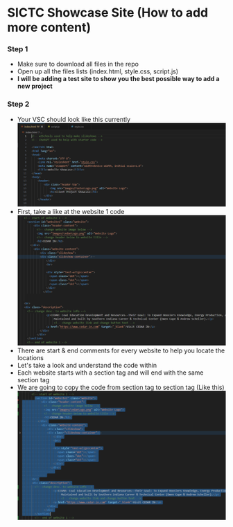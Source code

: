 # SICTC Showcase Site (How to add more content)



### Step 1
 - Make sure to download all files in the repo
 - Open up all the files lists (index.html, style.css, script.js)
 - **I will be adding a test site to show you the best possible way to add a new project**

### Step 2
 - Your VSC should look like this currently
 ![](Markdown/ss1.PNG)
 - First, take a like at the website 1 code
 ![](Markdown/ss2.PNG)
 - There are start & end comments for every website to help you locate the locations
 - Let's take a look and understand the code within
 - Each website starts with a section tag and will end with the same section tag
 - We are going to copy the code from section tag to section tag (Like this)
 ![](Markdown/ss3.PNG)

  